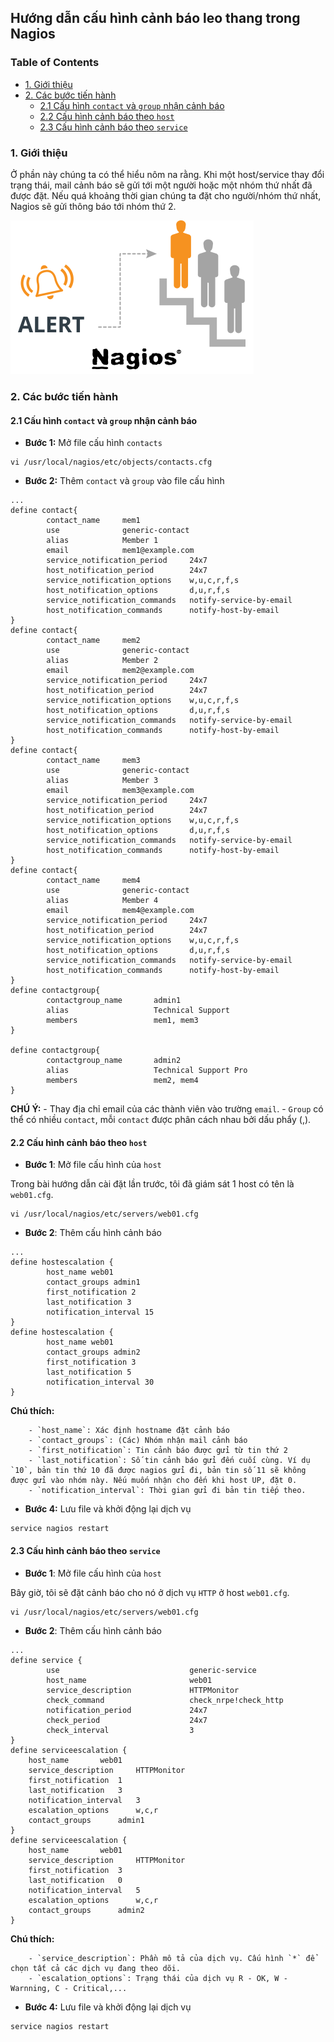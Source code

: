 ## Hướng dẫn cấu hình cảnh báo leo thang trong Nagios

### Table of Contents

- [1. Giới thiệu](#1)
- [2. Các bước tiến hành](#2)
    - [2.1 Cấu hình `contact` và `group` nhận cảnh báo](#2.1)
    - [2.2 Cấu hình cảnh báo theo `host`](#2.2)
    - [2.3 Cấu hình cảnh báo theo `service`](#2.3)
   
<a name="1"></a>   
### 1. Giới thiệu

Ở phần này chúng ta có thể hiểu nôm na rằng. Khi một host/service thay đổi trạng thái, mail cảnh báo sẽ gửi tới một người hoặc một nhóm thứ nhất đã được đặt. Nếu quá khoảng thời gian chúng ta đặt cho người/nhóm thứ nhất, Nagios sẽ gửi thông báo tới nhóm thứ 2.

<img src="../../images/nagiosescalation.png" />

<a name="2"></a>
### 2. Các bước tiến hành

<a name="2.1"></a>
#### 2.1 Cấu hình `contact` và `group` nhận cảnh báo

- **Bước 1:** Mở file cấu hình `contacts`

```
vi /usr/local/nagios/etc/objects/contacts.cfg
```

- **Bước 2:** Thêm `contact` và `group` vào file cấu hình

```
...
define contact{
        contact_name     mem1
        use				 generic-contact
        alias            Member 1
        email            mem1@example.com
        service_notification_period     24x7	
        host_notification_period        24x7	
        service_notification_options    w,u,c,r,f,s
        host_notification_options       d,u,r,f,s
        service_notification_commands   notify-service-by-email	
        host_notification_commands      notify-host-by-email
}       
define contact{
        contact_name     mem2
        use				 generic-contact
        alias            Member 2
        email            mem2@example.com
        service_notification_period     24x7	
        host_notification_period        24x7	
        service_notification_options    w,u,c,r,f,s
        host_notification_options       d,u,r,f,s
        service_notification_commands   notify-service-by-email	
        host_notification_commands      notify-host-by-email
}       
define contact{
        contact_name     mem3
        use				 generic-contact
        alias            Member 3
        email            mem3@example.com
        service_notification_period     24x7	
        host_notification_period        24x7	
        service_notification_options    w,u,c,r,f,s
        host_notification_options       d,u,r,f,s
        service_notification_commands   notify-service-by-email	
        host_notification_commands      notify-host-by-email
}       
define contact{
        contact_name     mem4
        use				 generic-contact
        alias            Member 4
        email            mem4@example.com
        service_notification_period     24x7	
        host_notification_period        24x7	
        service_notification_options    w,u,c,r,f,s
        host_notification_options       d,u,r,f,s
        service_notification_commands   notify-service-by-email	
        host_notification_commands      notify-host-by-email
}  
define contactgroup{
        contactgroup_name       admin1
        alias                   Technical Support
        members                 mem1, mem3
}
        
define contactgroup{
        contactgroup_name       admin2
        alias                   Technical Support Pro
        members                 mem2, mem4
}
```

**CHÚ Ý:** 
    - Thay địa chỉ email của các thành viên vào trường `email`.
    - `Group` có thể có nhiều `contact`, mỗi `contact` được phân cách nhau bởi dấu phẩy (,).

<a name="2.2"></a>
#### 2.2 Cấu hình cảnh báo theo `host`

- **Bước 1**: Mở file cấu hình của `host`

Trong bài hướng dẫn cài đặt lần trước, tôi đã giám sát 1 host có tên là `web01.cfg`.

```
vi /usr/local/nagios/etc/servers/web01.cfg
```

- **Bước 2**: Thêm cấu hình cảnh báo

```
...
define hostescalation {
        host_name web01
        contact_groups admin1
        first_notification 2
        last_notification 3
        notification_interval 15
}
define hostescalation {
        host_name web01
        contact_groups admin2
        first_notification 3
        last_notification 5
        notification_interval 30
}
```

**Chú thích:**

        - `host_name`: Xác định hostname đặt cảnh báo
        - `contact_groups`: (Các) Nhóm nhận mail cảnh báo
        - `first_notification`: Tin cảnh báo được gửi từ tin thứ 2
        - `last_notification`: Số tin cảnh báo gửi đến cuối cùng. Ví dụ `10`, bản tin thứ 10 đã được nagios gửi đi, bản tin số 11 sẽ không được gửi vào nhóm này. Nếu muốn nhận cho đến khi host UP, đặt 0.
        - `notification_interval`: Thời gian gửi đi bản tin tiếp theo.
    
- **Bước 4:** Lưu file và khởi động lại dịch vụ

```
service nagios restart
```

<a name="2.3"></a>
#### 2.3 Cấu hình cảnh báo theo `service`


- **Bước 1**: Mở file cấu hình của `host`

Bây giờ, tôi sẽ đặt cảnh báo cho nó ở dịch vụ `HTTP` ở host `web01.cfg`.

```
vi /usr/local/nagios/etc/servers/web01.cfg
```

- **Bước 2**: Thêm cấu hình cảnh báo

```
...
define service {
        use                             generic-service
        host_name                       web01
        service_description             HTTPMonitor
        check_command                   check_nrpe!check_http
        notification_period             24x7
        check_period		        	24x7
        check_interval		        	3 
}
define serviceescalation {
	host_name		web01
	service_description	    HTTPMonitor
	first_notification	1
	last_notification	3
	notification_interval	3
    escalation_options      w,c,r
	contact_groups		admin1
}
define serviceescalation {
	host_name       web01
	service_description     HTTPMonitor
	first_notification	3
	last_notification	0
	notification_interval	5
    escalation_options      w,c,r
	contact_groups		admin2
}	
```

**Chú thích:**

        - `service_description`: Phần mô tả của dịch vụ. Cấu hình `*` để chọn tất cả các dịch vụ đang theo dõi.
        - `escalation_options`: Trạng thái của dịch vụ R - OK, W - Warnning, C - Critical,...
    
- **Bước 4:** Lưu file và khởi động lại dịch vụ

```
service nagios restart
```